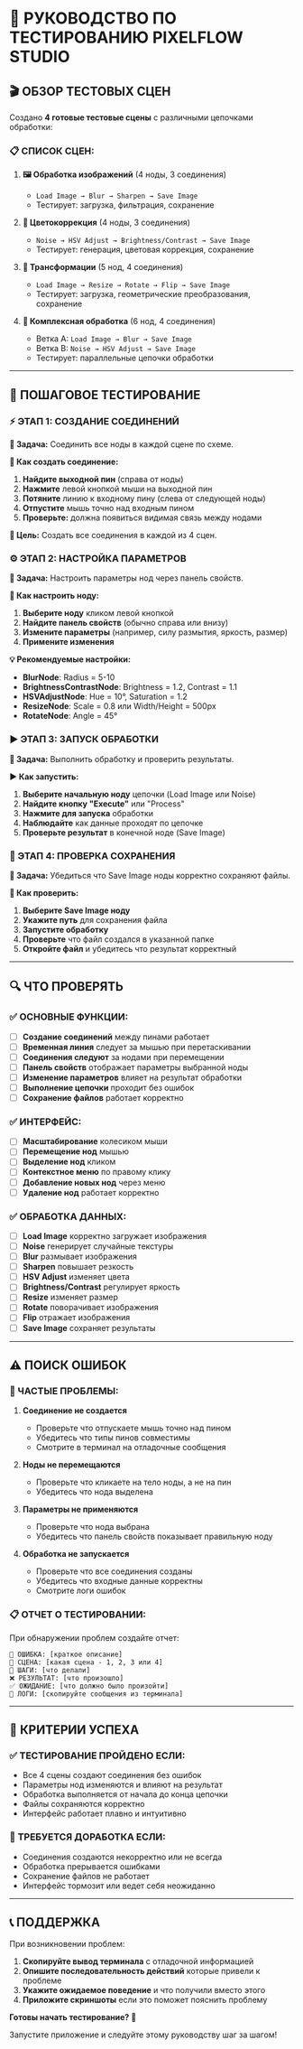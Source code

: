 # 🧪 РУКОВОДСТВО ПО ТЕСТИРОВАНИЮ PIXELFLOW STUDIO

## 🎬 ОБЗОР ТЕСТОВЫХ СЦЕН

Создано **4 готовые тестовые сцены** с различными цепочками обработки:

### 📋 СПИСОК СЦЕН:

1. **🖼️ Обработка изображений** (4 ноды, 3 соединения)
   - `Load Image → Blur → Sharpen → Save Image`
   - Тестирует: загрузка, фильтрация, сохранение

2. **🎨 Цветокоррекция** (4 ноды, 3 соединения)  
   - `Noise → HSV Adjust → Brightness/Contrast → Save Image`
   - Тестирует: генерация, цветовая коррекция, сохранение

3. **🔄 Трансформации** (5 нод, 4 соединения)
   - `Load Image → Resize → Rotate → Flip → Save Image`
   - Тестирует: загрузка, геометрические преобразования, сохранение

4. **🔀 Комплексная обработка** (6 нод, 4 соединения)
   - Ветка A: `Load Image → Blur → Save Image`
   - Ветка B: `Noise → HSV Adjust → Save Image`
   - Тестирует: параллельные цепочки обработки

---

## 🚀 ПОШАГОВОЕ ТЕСТИРОВАНИЕ

### ⚡ ЭТАП 1: СОЗДАНИЕ СОЕДИНЕНИЙ

**📝 Задача:** Соединить все ноды в каждой сцене по схеме.

**🔗 Как создать соединение:**
1. **Найдите выходной пин** (справа от ноды) 
2. **Нажмите** левой кнопкой мыши на выходной пин
3. **Потяните** линию к входному пину (слева от следующей ноды)
4. **Отпустите** мышь точно над входным пином
5. **Проверьте:** должна появиться видимая связь между нодами

**🎯 Цель:** Создать все соединения в каждой из 4 сцен.

### ⚙️ ЭТАП 2: НАСТРОЙКА ПАРАМЕТРОВ

**📝 Задача:** Настроить параметры нод через панель свойств.

**🔧 Как настроить ноду:**
1. **Выберите ноду** кликом левой кнопкой
2. **Найдите панель свойств** (обычно справа или внизу)
3. **Измените параметры** (например, силу размытия, яркость, размер)
4. **Примените изменения**

**💡 Рекомендуемые настройки:**
- **BlurNode**: Radius = 5-10
- **BrightnessContrastNode**: Brightness = 1.2, Contrast = 1.1  
- **HSVAdjustNode**: Hue = 10°, Saturation = 1.2
- **ResizeNode**: Scale = 0.8 или Width/Height = 500px
- **RotateNode**: Angle = 45°

### ▶️ ЭТАП 3: ЗАПУСК ОБРАБОТКИ

**📝 Задача:** Выполнить обработку и проверить результаты.

**▶️ Как запустить:**
1. **Выберите начальную ноду** цепочки (Load Image или Noise)
2. **Найдите кнопку "Execute"** или "Process" 
3. **Нажмите для запуска** обработки
4. **Наблюдайте** как данные проходят по цепочке
5. **Проверьте результат** в конечной ноде (Save Image)

### 💾 ЭТАП 4: ПРОВЕРКА СОХРАНЕНИЯ

**📝 Задача:** Убедиться что Save Image ноды корректно сохраняют файлы.

**💾 Как проверить:**
1. **Выберите Save Image ноду**
2. **Укажите путь** для сохранения файла
3. **Запустите обработку**
4. **Проверьте** что файл создался в указанной папке
5. **Откройте файл** и убедитесь что результат корректный

---

## 🔍 ЧТО ПРОВЕРЯТЬ

### ✅ ОСНОВНЫЕ ФУНКЦИИ:

- [ ] **Создание соединений** между пинами работает
- [ ] **Временная линия** следует за мышью при перетаскивании
- [ ] **Соединения следуют** за нодами при перемещении
- [ ] **Панель свойств** отображает параметры выбранной ноды
- [ ] **Изменение параметров** влияет на результат обработки
- [ ] **Выполнение цепочки** проходит без ошибок
- [ ] **Сохранение файлов** работает корректно

### ✅ ИНТЕРФЕЙС:

- [ ] **Масштабирование** колесиком мыши
- [ ] **Перемещение нод** мышью
- [ ] **Выделение нод** кликом
- [ ] **Контекстное меню** по правому клику
- [ ] **Добавление новых нод** через меню
- [ ] **Удаление нод** работает корректно

### ✅ ОБРАБОТКА ДАННЫХ:

- [ ] **Load Image** корректно загружает изображения  
- [ ] **Noise** генерирует случайные текстуры
- [ ] **Blur** размывает изображения
- [ ] **Sharpen** повышает резкость
- [ ] **HSV Adjust** изменяет цвета
- [ ] **Brightness/Contrast** регулирует яркость
- [ ] **Resize** изменяет размер
- [ ] **Rotate** поворачивает изображения
- [ ] **Flip** отражает изображения
- [ ] **Save Image** сохраняет результаты

---

## ⚠️ ПОИСК ОШИБОК

### 🐛 ЧАСТЫЕ ПРОБЛЕМЫ:

1. **Соединение не создается**
   - Проверьте что отпускаете мышь точно над пином
   - Убедитесь что типы пинов совместимы
   - Смотрите в терминал на отладочные сообщения

2. **Ноды не перемещаются**
   - Проверьте что кликаете на тело ноды, а не на пин
   - Убедитесь что нода выделена

3. **Параметры не применяются**
   - Проверьте что нода выбрана 
   - Убедитесь что панель свойств показывает правильную ноду

4. **Обработка не запускается**
   - Проверьте что все соединения созданы
   - Убедитесь что входные данные корректны
   - Смотрите логи ошибок

### 📋 ОТЧЕТ О ТЕСТИРОВАНИИ:

При обнаружении проблем создайте отчет:

```
🐛 ОШИБКА: [краткое описание]
📍 СЦЕНА: [какая сцена - 1, 2, 3 или 4]  
🔧 ШАГИ: [что делали]
❌ РЕЗУЛЬТАТ: [что произошло]
✅ ОЖИДАНИЕ: [что должно было произойти]
📄 ЛОГИ: [скопируйте сообщения из терминала]
```

---

## 🎯 КРИТЕРИИ УСПЕХА

### ✅ **ТЕСТИРОВАНИЕ ПРОЙДЕНО** ЕСЛИ:

- Все 4 сцены создают соединения без ошибок
- Параметры нод изменяются и влияют на результат
- Обработка выполняется от начала до конца цепочки  
- Файлы сохраняются корректно
- Интерфейс работает плавно и интуитивно

### 🚨 **ТРЕБУЕТСЯ ДОРАБОТКА** ЕСЛИ:

- Соединения создаются некорректно или не всегда
- Обработка прерывается ошибками
- Сохранение файлов не работает  
- Интерфейс тормозит или ведет себя неожиданно

---

## 📞 ПОДДЕРЖКА

При возникновении проблем:

1. **Скопируйте вывод терминала** с отладочной информацией
2. **Опишите последовательность действий** которые привели к проблеме  
3. **Укажите ожидаемое поведение** и что получили вместо этого
4. **Приложите скриншоты** если это поможет пояснить проблему

**Готовы начать тестирование? 🚀**

Запустите приложение и следуйте этому руководству шаг за шагом!